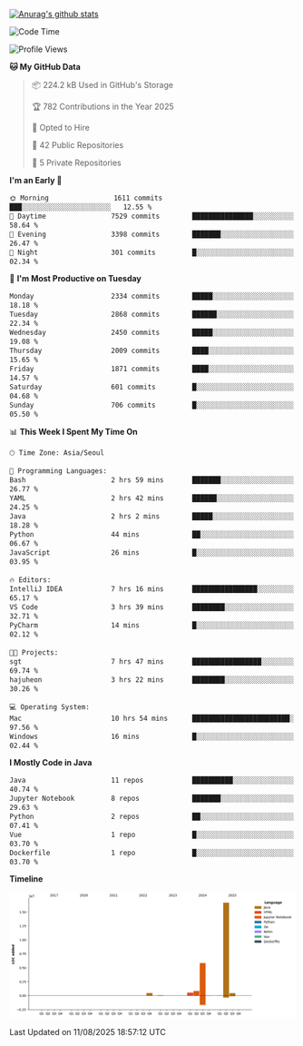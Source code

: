 [![Anurag's github stats](https://github-readme-stats.vercel.app/api?username=hajubal)](https://github.com/anuraghazra/github-readme-stats)

<!--START_SECTION:waka-->
![Code Time](http://img.shields.io/badge/Code%20Time-680%20hrs%2023%20mins-blue)

![Profile Views](http://img.shields.io/badge/Profile%20Views-0-blue)

**🐱 My GitHub Data** 

> 📦 224.2 kB Used in GitHub's Storage 
 > 
> 🏆 782 Contributions in the Year 2025
 > 
> 💼 Opted to Hire
 > 
> 📜 42 Public Repositories 
 > 
> 🔑 5 Private Repositories 
 > 
**I'm an Early 🐤** 

```text
🌞 Morning                1611 commits        ███░░░░░░░░░░░░░░░░░░░░░░   12.55 % 
🌆 Daytime                7529 commits        ███████████████░░░░░░░░░░   58.64 % 
🌃 Evening                3398 commits        ███████░░░░░░░░░░░░░░░░░░   26.47 % 
🌙 Night                  301 commits         █░░░░░░░░░░░░░░░░░░░░░░░░   02.34 % 
```
📅 **I'm Most Productive on Tuesday** 

```text
Monday                   2334 commits        █████░░░░░░░░░░░░░░░░░░░░   18.18 % 
Tuesday                  2868 commits        ██████░░░░░░░░░░░░░░░░░░░   22.34 % 
Wednesday                2450 commits        █████░░░░░░░░░░░░░░░░░░░░   19.08 % 
Thursday                 2009 commits        ████░░░░░░░░░░░░░░░░░░░░░   15.65 % 
Friday                   1871 commits        ████░░░░░░░░░░░░░░░░░░░░░   14.57 % 
Saturday                 601 commits         █░░░░░░░░░░░░░░░░░░░░░░░░   04.68 % 
Sunday                   706 commits         █░░░░░░░░░░░░░░░░░░░░░░░░   05.50 % 
```


📊 **This Week I Spent My Time On** 

```text
🕑︎ Time Zone: Asia/Seoul

💬 Programming Languages: 
Bash                     2 hrs 59 mins       ███████░░░░░░░░░░░░░░░░░░   26.77 % 
YAML                     2 hrs 42 mins       ██████░░░░░░░░░░░░░░░░░░░   24.25 % 
Java                     2 hrs 2 mins        █████░░░░░░░░░░░░░░░░░░░░   18.28 % 
Python                   44 mins             ██░░░░░░░░░░░░░░░░░░░░░░░   06.67 % 
JavaScript               26 mins             █░░░░░░░░░░░░░░░░░░░░░░░░   03.95 % 

🔥 Editors: 
IntelliJ IDEA            7 hrs 16 mins       ████████████████░░░░░░░░░   65.17 % 
VS Code                  3 hrs 39 mins       ████████░░░░░░░░░░░░░░░░░   32.71 % 
PyCharm                  14 mins             █░░░░░░░░░░░░░░░░░░░░░░░░   02.12 % 

🐱‍💻 Projects: 
sgt                      7 hrs 47 mins       █████████████████░░░░░░░░   69.74 % 
hajuheon                 3 hrs 22 mins       ████████░░░░░░░░░░░░░░░░░   30.26 % 

💻 Operating System: 
Mac                      10 hrs 54 mins      ████████████████████████░   97.56 % 
Windows                  16 mins             █░░░░░░░░░░░░░░░░░░░░░░░░   02.44 % 
```

**I Mostly Code in Java** 

```text
Java                     11 repos            ██████████░░░░░░░░░░░░░░░   40.74 % 
Jupyter Notebook         8 repos             ███████░░░░░░░░░░░░░░░░░░   29.63 % 
Python                   2 repos             ██░░░░░░░░░░░░░░░░░░░░░░░   07.41 % 
Vue                      1 repo              █░░░░░░░░░░░░░░░░░░░░░░░░   03.70 % 
Dockerfile               1 repo              █░░░░░░░░░░░░░░░░░░░░░░░░   03.70 % 
```



**Timeline**

![Lines of Code chart](https://raw.githubusercontent.com/hajubal/hajubal/main/assets/bar_graph.png)


 Last Updated on 11/08/2025 18:57:12 UTC
<!--END_SECTION:waka-->